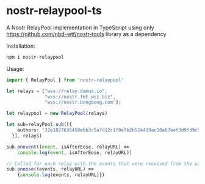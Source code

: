 # nostr-relaypool-ts
A Nostr RelayPool implementation in TypeScript using only https://github.com/nbd-wtf/nostr-tools library as a dependency 

Installation:

```bash
npm i nostr-relaypool
```

Usage:

```typescript
import { RelayPool } from 'nostr-relaypool'

let relays = ["wss://relay.damus.io",
              "wss://nostr.fmt.wiz.biz",
              "wss://nostr.bongbong.com"];

let relaypool = new RelayPool(relays)

let sub=relayPool.sub([{
    authors: '32e1827635450ebb3c5a7d12c1f8e7b2b514439ac10a67eef3d9fd9c5c68e245'
  }], relays)

sub.onevent((event, isAfterEose, relayURL) =>
    console.log(event, isAfterEose, relayURL))

// Called for each relay with the events that were received from the particular server
sub.oneose((events, relayURL) =>
    {console.log(events, relayURL)})
```
